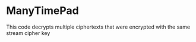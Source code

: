 # ManyTimePad
This code decrypts multiple ciphertexts that were encrypted with the same stream cipher key
